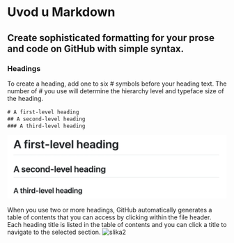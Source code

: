  # Uvod u Markdown
## Create sophisticated formatting for your prose and code on GitHub with simple syntax.
### Headings
To create a heading, add one to six # symbols before your heading text. The number of # you use will determine the hierarchy level and typeface size of the heading.
```
# A first-level heading
## A second-level heading
### A third-level heading
```
<!-- ![Heading](https://docs.github.com/assets/cb-11407/mw-1440/images/help/writing/headings-rendered.webp)
-->
![Heading](assets/images/headings-rendered.webp)

When you use two or more headings, GitHub automatically generates a table of contents that you can access by clicking  within the file header. Each heading title is listed in the table of contents and you can click a title to navigate to the selected section.
![slika2](https://docs.github.com/assets/cb-82863/mw-1440/images/help/repository/headings-toc.webp)

